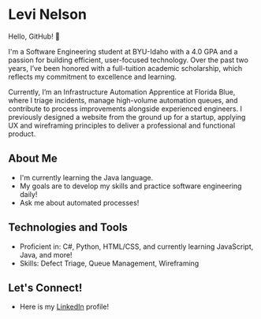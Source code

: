 # Levi Nelson

Hello, GitHub! 👋

I'm a Software Engineering student at BYU-Idaho with a 4.0 GPA and a passion for building efficient, user-focused technology. Over the past two years, I’ve been honored with a full-tuition academic scholarship, which reflects my commitment to excellence and learning.

Currently, I’m an Infrastructure Automation Apprentice at Florida Blue, where I triage incidents, manage high-volume automation queues, and contribute to process improvements alongside experienced engineers. I previously designed a website from the ground up for a startup, applying UX and wireframing principles to deliver a professional and functional product.

## About Me

- I'm currently learning the Java language.
- My goals are to develop my skills and practice software engineering daily!
- Ask me about automated processes!

## Technologies and Tools

- Proficient in: C#, Python, HTML/CSS, and currently learning JavaScript, Java, and more!
- Skills: Defect Triage, Queue Management, Wireframing

## Let's Connect!

- Here is my [LinkedIn](https://www.linkedin.com/in/levi-nelson-ba49852ab/) profile!
